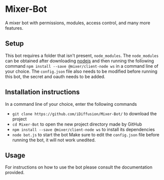 # Mixer-Bot
A mixer bot with permissions, modules, access control, and many more features.

## Setup
This bot requires a folder that isn't present, `node_modules`. The `node_modules` can be obtained after downloading [nodejs](https://nodejs.org/en/) and then running the following command `npm install --save @mixer/client-node ws` in a command line of your choice. The `config.json` file also needs to be modified before running this bot, the secret and oauth needs to be added.

## Installation instructions
In a command line of your choice, enter the following commands
- `git clone https://github.com/iDiffusion/Mixer-Bot/` to download the project
- `cd Mixer-Bot` to open the new project directory made by GitHub
- `npm install --save @mixer/client-node ws` to install its dependencies
- `node bot.js` to start the bot
Make sure to edit the `config.json` file before running the bot, it will not work unedited.

## Usage
For instructions on how to use the bot please consult the documentation provided.
